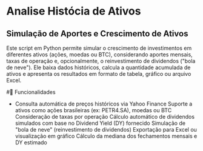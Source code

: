 # Analise Histócia de Ativos
## Simulação de Aportes e Crescimento de Ativos
Este script em Python permite simular o crescimento de investimentos em diferentes ativos (ações, moedas ou BTC), considerando aportes mensais, taxas de operação e, opcionalmente, o reinvestimento de dividendos ("bola de neve"). Ele baixa dados históricos, calcula a quantidade acumulada de ativos e apresenta os resultados em formato de tabela, gráfico ou arquivo Excel.

#📌 Funcionalidades
* Consulta automática de preços históricos via Yahoo Finance
Suporte a ativos como ações brasileiras (ex: PETR4.SA), moedas ou BTC
Consideração de taxas por operação
Cálculo automático de dividendos simulados com base no Dividend Yield (DY) fornecido
Simulação de "bola de neve" (reinvestimento de dividendos)
Exportação para Excel ou visualização em gráfico
Cálculo da mediana dos fechamentos mensais e DY estimado

